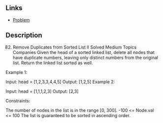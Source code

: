 ## Links
* [Problem](https://leetcode.com/problems/remove-duplicates-from-sorted-list-ii/?envType=study-plan-v2&envId=top-interview-150)


## Description

82. Remove Duplicates from Sorted List II
Solved
Medium
Topics
Companies
Given the head of a sorted linked list, delete all nodes that have duplicate numbers, leaving only distinct numbers from the original list. Return the linked list sorted as well.

 

Example 1:


Input: head = [1,2,3,3,4,4,5]
Output: [1,2,5]
Example 2:


Input: head = [1,1,1,2,3]
Output: [2,3]
 

Constraints:

The number of nodes in the list is in the range [0, 300].
-100 <= Node.val <= 100
The list is guaranteed to be sorted in ascending order.
